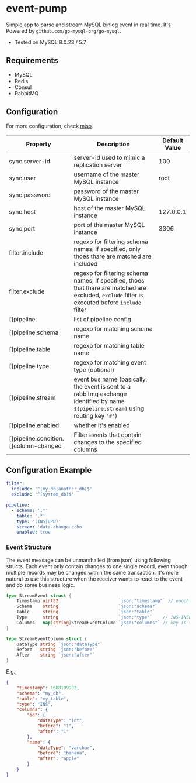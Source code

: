 # event-pump

Simple app to parse and stream MySQL binlog event in real time. It's Powered by `github.com/go-mysql-org/go-mysql`.

- Tested on MySQL 8.0.23 / 5.7

## Requirements

- MySQL
- Redis
- Consul
- RabbitMQ

## Configuration

For more configuration, check [miso](https://github.com/CurtisNewbie/miso).

| Property                              | Description                                                                                                                                         | Default Value |
|---------------------------------------|-----------------------------------------------------------------------------------------------------------------------------------------------------|---------------|
| sync.server-id                        | server-id used to mimic a replication server                                                                                                        | 100           |
| sync.user                             | username of the master MySQL instance                                                                                                               | root          |
| sync.password                         | password of the master MySQL instance                                                                                                               |               |
| sync.host                             | host of the master MySQL instance                                                                                                                   | 127.0.0.1     |
| sync.port                             | port of the master MySQL instance                                                                                                                   | 3306          |
| filter.include                        | regexp for filtering schema names, if specified, only thoes thare are matched are included                                                          |               |
| filter.exclude                        | regexp for filtering schema names, if specified, thoes that thare are matched are excluded, `exclude` filter is executed before `include` filter    |               |
| []pipeline                            | list of pipeline config                                                                                                                             |               |
| []pipeline.schema                     | regexp for matching schema name                                                                                                                     |               |
| []pipeline.table                      | regexp for matching table name                                                                                                                      |               |
| []pipeline.type                       | regexp for matching event type (optional)                                                                                                           |               |
| []pipeline.stream                     | event bus name (basically, the event is sent to a rabbitmq exchange identified by name `${pipeline.stream}` using routing key `'#'`) |               |
| []pipeline.enabled                    | whether it's enabled                                                                                                                                |               |
| []pipeline.condition.[]column-changed | Filter events that contain changes to the specified columns                                                                                         |               |

## Configuration Example

```yaml
filter:
  include: '^(my_db|another_db)$'
  exclude: '^(system_db)$'

pipeline:
  - schema: '.*'
    table: '.*'
    type: '(INS|UPD)'
    stream: 'data-change.echo'
    enabled: true
```

### Event Structure

The event message can be unmarshalled (from json) using following structs. Each event only contain changes to one single record, even though multiple records may be changed within the same transaction. It's more natural to use this structure when the receiver wants to react to the event and do some business logic.

```go
type StreamEvent struct {
	Timestamp uint32                       `json:"timestamp"` // epoch time second
	Schema    string                       `json:"schema"`
	Table     string                       `json:"table"`
	Type      string                       `json:"type"`    // INS-INSERT, UPD-UPDATE, DEL-DELETE
	Columns   map[string]StreamEventColumn `json:"columns"` // key is the column name
}

type StreamEventColumn struct {
	DataType string `json:"dataType"`
	Before   string `json:"before"`
	After    string `json:"after"`
}
```

E.g.,

```json
{
    "timestamp": 1688199982,
    "schema": "my_db",
    "table": "my_table",
    "type": "INS",
    "columns": {
        "id": {
            "dataType": "int",
            "before": "1",
            "after": "1"
        },
        "name": {
            "dataType": "varchar",
            "before": "banana",
            "after": "apple"
        }
    }
}
```